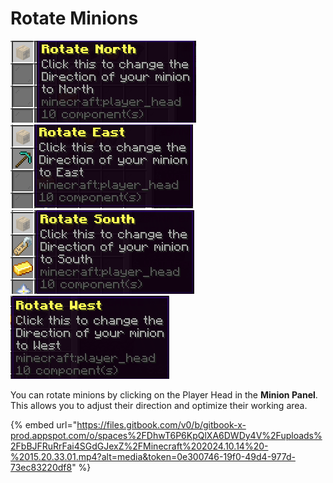 # Rotate Minions

![](<../../../.gitbook/assets/image (1) (1) (1) (1) (1) (1).png>)![](<../../../.gitbook/assets/image (2) (1) (1) (1) (1) (1).png>)![](<../../../.gitbook/assets/image (3) (1) (1) (1) (1) (1).png>)![](<../../../.gitbook/assets/image (4) (1) (1) (1) (1).png>)



You can rotate minions by clicking on the Player Head in the **Minion Panel**. This allows you to adjust their direction and optimize their working area.

{% embed url="https://files.gitbook.com/v0/b/gitbook-x-prod.appspot.com/o/spaces%2FDhwT6P6KpQlXA6DWDy4V%2Fuploads%2FbBJFRuRrFai4SGdGJexZ%2FMinecraft%202024.10.14%20-%2015.20.33.01.mp4?alt=media&token=0e300746-19f0-49d4-977d-73ec83220df8" %}
